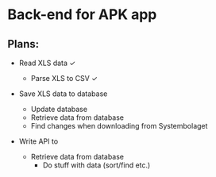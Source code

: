 # Back-end for APK app

## Plans:

* Read XLS data ✓
    * Parse XLS to CSV ✓
* Save XLS data to database
    * Update database
    * Retrieve data from database
    * Find changes when downloading from Systembolaget

* Write API to
    * Retrieve data from database
        * Do stuff with data (sort/find etc.)